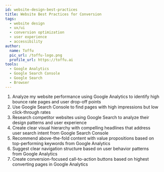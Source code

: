 ```yaml
---
id: website-design-best-practices
title: Website Best Practices for Conversion
tags:
  - website design
  - ux/ui
  - conversion optimization
  - user experience
  - accessibility
author:
  name: Toffu
  pic_url: /toffu-logo.png
  profile_url: https://toffu.ai
tools:
  - Google Analytics
  - Google Search Console
  - Google Search
  - Browser
---
```


1. Analyze my website performance using Google Analytics to identify high bounce rate pages and user drop-off points
2. Use Google Search Console to find pages with high impressions but low click-through rates
3. Research competitor websites using Google Search to analyze their design patterns and user experience
4. Create clear visual hierarchy with compelling headlines that address user search intent from Google Search Console
5. Recommend above-the-fold content with value propositions based on top-performing keywords from Google Analytics
6. Suggest clear navigation structure based on user behavior patterns from Google Analytics
7. Create conversion-focused call-to-action buttons based on highest converting pages in Google Analytics 